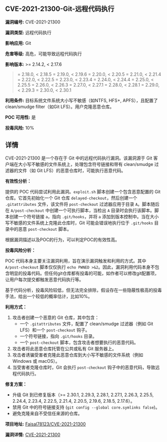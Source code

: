 ## CVE-2021-21300-Git-远程代码执行

**漏洞编号:** CVE-2021-21300

**漏洞类型:** 远程代码执行

**影响应用:** Git

**危害等级:** 高危，可能导致远程代码执行

**影响版本:** >= 2.14.2, < 2.17.6
>= 2.18.0, < 2.18.5
>= 2.19.0, < 2.19.6
>= 2.20.0, < 2.20.5
>= 2.21.0, < 2.21.4
>= 2.22.0, < 2.22.5
>= 2.23.0, < 2.23.4
>= 2.24.0, < 2.24.4
>= 2.25.0, < 2.25.5
>= 2.26.0, < 2.26.3
>= 2.27.0, < 2.27.1
>= 2.28.0, < 2.28.1
>= 2.29.0, < 2.29.3
>= 2.30.0, < 2.30.1

**利用条件:** 目标系统文件系统大小写不敏感（如NTFS, HFS+, APFS），且配置了clean/smudge filter（如Git LFS）。用户克隆恶意仓库。

**POC 可用性:** 是

**投毒风险:** 10%

## 详情

CVE-2021-21300 是一个存在于 Git 中的远程代码执行漏洞。该漏洞源于 Git 客户端在大小写不敏感的文件系统上，处理包含符号链接和带有 clean/smudge 过滤器的文件（如 Git LFS）的恶意仓库时，可能执行恶意代码。

**有效性分析：**

提供的 POC 代码尝试利用此漏洞。`exploit.sh` 脚本创建一个包含恶意配置的 Git 仓库。它首先初始化一个 Git 仓库 `delayed-checkout`，然后创建一个 `.gitattributes` 文件，该文件将 `post-checkout` 过滤器应用于目录 `A`。脚本随后在 `A/post-checkout` 中创建一个可执行脚本，当检出 `A` 目录时会执行该脚本。脚本创建一个符号链接 `a`，指向 `.git/hooks`，并将 `a` 添加到版本控制中。当在大小写不敏感的文件系统上克隆此仓库时，Git 可能会错误地执行位于 `.git/hooks` 目录中的恶意 `post-checkout` 脚本。

根据漏洞描述以及POC的行为，可以判定POC的有效性高。

**投毒风险分析：**

POC 代码本身主要关注漏洞利用，旨在演示漏洞触发和利用的方式。其中 `A/post-checkout` 脚本仅仅执行 `echo PWNED >&2`。因此，漏洞利用代码本身不包含明显的投毒代码。但任何git仓库都有投毒的可能，如作者可以修改git配置项，让用户每次提交都触发恶意代码执行等。

基于代码分析，投毒风险较低，但无法完全排除，假设存在一些隐蔽性极高的投毒手法，给出一个较低的概率估计，比如10%。

**利用方式：**

1.  攻击者创建一个恶意的 Git 仓库，其中包含：
    *   一个 `.gitattributes` 文件，配置了 clean/smudge 过滤器（例如 Git LFS）和一个 `post-checkout` 钩子。
    *   一个符号链接，指向 `.git/hooks` 目录。
    *   一个 `post-checkout` 脚本，包含攻击者想要执行的恶意代码。
2.  攻击者将此恶意仓库托管在公共或私有 Git 服务器上。
3.  攻击者诱骗受害者克隆此恶意仓库到大小写不敏感的文件系统（例如 Windows 或 macOS）。
4.  当受害者克隆仓库时，Git 会执行 `post-checkout` 钩子中的恶意代码，导致远程代码执行。

**修复方案：**

*   升级 Git 到已修复版本（>= 2.30.1, 2.29.3, 2.28.1, 2.27.1, 2.26.3, 2.25.5, 2.24.4, 2.23.4, 2.22.5, 2.21.4, 2.20.5, 2.19.6, 2.18.5, 2.17.6）。
*   禁用 Git 中的符号链接支持 (`git config --global core.symlinks false`)。
*   避免克隆来自不受信任来源的仓库。

**项目地址:** [Faisal78123/CVE-2021-21300](https://github.com/Faisal78123/CVE-2021-21300)

**漏洞详情:** [CVE-2021-21300](https://nvd.nist.gov/vuln/detail/CVE-2021-21300)